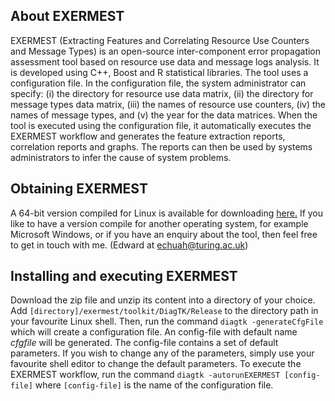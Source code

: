 ## About EXERMEST ##

EXERMEST (Extracting Features and Correlating Resource Use Counters and Message Types) is an open-source inter-component error propagation assessment tool based on resource use data and message logs analysis.  It is developed using C++, Boost and R statistical libraries.  The tool uses a configuration file.  In the configuration file, the system administrator can specify: (i) the directory for resource use data matrix, (ii) the directory for message types data matrix, (iii) the names of resource use counters, (iv) the names of message types, and (v) the year for the data matrices.  When the tool is executed using the configuration file, it automatically executes the EXERMEST workflow and generates the feature extraction reports, correlation reports and graphs.  The reports can then be used by systems administrators to infer the cause of system problems.

## Obtaining EXERMEST ##
A 64-bit version compiled for Linux is available for downloading [here.](https://tinyurl.com/ybsxxeyl)  If you like to have a version compile for another operating system, for example Microsoft Windows, or if you have an enquiry about the tool, then feel free to get in touch with me. (Edward at echuah@turing.ac.uk)

## Installing and executing EXERMEST ##
Download the zip file and unzip its content into a directory of your choice.  Add `[directory]/exermest/toolkit/DiagTK/Release` to the directory path in your favourite Linux shell.  Then, run the command `diagtk -generateCfgFile` which will create a configuration file.  An config-file with default name *cfgfile* will be generated.  The config-file contains a set of default parameters.  If you wish to change any of the parameters, simply use your favourite shell editor to change the default parameters.  To execute the EXERMEST workflow, run the command `diagtk -autorunEXERMEST [config-file]` where `[config-file]` is the name of the configuration file.
